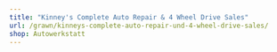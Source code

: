 ```yaml
---
title: "Kinney's Complete Auto Repair & 4 Wheel Drive Sales"
url: /grawn/kinneys-complete-auto-repair-und-4-wheel-drive-sales/
shop: Autowerkstatt
---
```

